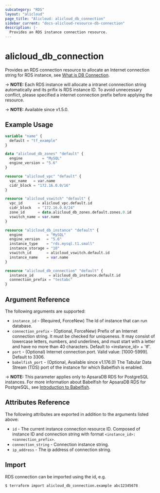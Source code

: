 ```yaml
---
subcategory: "RDS"
layout: "alicloud"
page_title: "Alicloud: alicloud_db_connection"
sidebar_current: "docs-alicloud-resource-db-connection"
description: |-
  Provides an RDS instance connection resource.
---
```


# alicloud_db_connection

Provides an RDS connection resource to allocate an Internet connection string for RDS instance, see [What is DB Connection](https://www.alibabacloud.com/help/en/apsaradb-for-rds/latest/api-rds-2014-08-15-allocateinstancepublicconnection).

-> **NOTE:** Each RDS instance will allocate a intranet connnection string automatically and its prifix is RDS instance ID.
 To avoid unnecessary conflict, please specified a internet connection prefix before applying the resource.
 
-> **NOTE:** Available since v1.5.0.

## Example Usage

```terraform
variable "name" {
  default = "tf_example"
}

data "alicloud_db_zones" "default" {
  engine         = "MySQL"
  engine_version = "5.6"
}

resource "alicloud_vpc" "default" {
  vpc_name   = var.name
  cidr_block = "172.16.0.0/16"
}

resource "alicloud_vswitch" "default" {
  vpc_id       = alicloud_vpc.default.id
  cidr_block   = "172.16.0.0/24"
  zone_id      = data.alicloud_db_zones.default.zones.0.id
  vswitch_name = var.name
}

resource "alicloud_db_instance" "default" {
  engine           = "MySQL"
  engine_version   = "5.6"
  instance_type    = "rds.mysql.t1.small"
  instance_storage = "10"
  vswitch_id       = alicloud_vswitch.default.id
  instance_name    = var.name
}

resource "alicloud_db_connection" "default" {
  instance_id       = alicloud_db_instance.default.id
  connection_prefix = "testabc"
}
```

## Argument Reference

The following arguments are supported:

* `instance_id` - (Required, ForceNew) The Id of instance that can run database.
* `connection_prefix` - (Optional, ForceNew) Prefix of an Internet connection string. It must be checked for uniqueness. It may consist of lowercase letters, numbers, and underlines, and must start with a letter and have no more than 40 characters. Default to <instance_id> + 'tf'.
* `port` - (Optional) Internet connection port. Valid value: [1000-5999]. Default to 3306.
* `babelfish_port` - (Optional, Available since v1.176.0) The Tabular Data Stream (TDS) port of the instance for which Babelfish is enabled.

-> **NOTE:** This parameter applies only to ApsaraDB RDS for PostgreSQL instances. For more information about Babelfish for ApsaraDB RDS for PostgreSQL, see [Introduction to Babelfish](https://www.alibabacloud.com/help/en/apsaradb-for-rds/latest/babelfish-for-pg).

## Attributes Reference

The following attributes are exported in addition to the arguments listed above:

* `id` - The current instance connection resource ID. Composed of instance ID and connection string with format `<instance_id>:<connection_prefix>`.
* `connection_string` - Connection instance string.
* `ip_address` - The ip address of connection string.

## Import

RDS connection can be imported using the id, e.g.

```shell
$ terraform import alicloud_db_connection.example abc12345678
```
